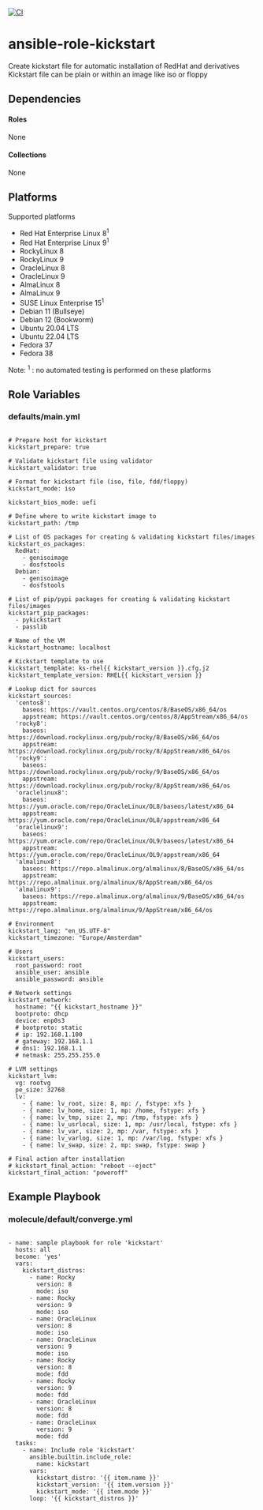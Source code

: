 [![CI](https://github.com/de-it-krachten/ansible-role-kickstart/workflows/CI/badge.svg?event=push)](https://github.com/de-it-krachten/ansible-role-kickstart/actions?query=workflow%3ACI)


# ansible-role-kickstart

Create kickstart file for automatic installation of RedHat and derivatives
Kickstart file can be plain or within an image like iso or floppy



## Dependencies

#### Roles
None

#### Collections
None

## Platforms

Supported platforms

- Red Hat Enterprise Linux 8<sup>1</sup>
- Red Hat Enterprise Linux 9<sup>1</sup>
- RockyLinux 8
- RockyLinux 9
- OracleLinux 8
- OracleLinux 9
- AlmaLinux 8
- AlmaLinux 9
- SUSE Linux Enterprise 15<sup>1</sup>
- Debian 11 (Bullseye)
- Debian 12 (Bookworm)
- Ubuntu 20.04 LTS
- Ubuntu 22.04 LTS
- Fedora 37
- Fedora 38

Note:
<sup>1</sup> : no automated testing is performed on these platforms

## Role Variables
### defaults/main.yml
<pre><code>
# Prepare host for kickstart
kickstart_prepare: true

# Validate kickstart file using validator
kickstart_validator: true

# Format for kickstart file (iso, file, fdd/floppy)
kickstart_mode: iso

kickstart_bios_mode: uefi

# Define where to write kickstart image to
kickstart_path: /tmp

# List of OS packages for creating & validating kickstart files/images
kickstart_os_packages:
  RedHat:
    - genisoimage
    - dosfstools
  Debian:
    - genisoimage
    - dosfstools

# List of pip/pypi packages for creating & validating kickstart files/images
kickstart_pip_packages:
  - pykickstart
  - passlib

# Name of the VM
kickstart_hostname: localhost

# Kickstart template to use
kickstart_template: ks-rhel{{ kickstart_version }}.cfg.j2
kickstart_template_version: RHEL{{ kickstart_version }}

# Lookup dict for sources
kickstart_sources:
  'centos8':
    baseos: https://vault.centos.org/centos/8/BaseOS/x86_64/os
    appstream: https://vault.centos.org/centos/8/AppStream/x86_64/os
  'rocky8':
    baseos: https://download.rockylinux.org/pub/rocky/8/BaseOS/x86_64/os
    appstream: https://download.rockylinux.org/pub/rocky/8/AppStream/x86_64/os
  'rocky9':
    baseos: https://download.rockylinux.org/pub/rocky/9/BaseOS/x86_64/os
    appstream: https://download.rockylinux.org/pub/rocky/8/AppStream/x86_64/os
  'oraclelinux8':
    baseos: https://yum.oracle.com/repo/OracleLinux/OL8/baseos/latest/x86_64
    appstream: https://yum.oracle.com/repo/OracleLinux/OL8/appstream/x86_64
  'oraclelinux9':
    baseos: https://yum.oracle.com/repo/OracleLinux/OL9/baseos/latest/x86_64
    appstream: https://yum.oracle.com/repo/OracleLinux/OL9/appstream/x86_64
  'almalinux8':
    baseos: https://repo.almalinux.org/almalinux/8/BaseOS/x86_64/os
    appstream: https://repo.almalinux.org/almalinux/8/AppStream/x86_64/os
  'almalinux9':
    baseos: https://repo.almalinux.org/almalinux/9/BaseOS/x86_64/os
    appstream: https://repo.almalinux.org/almalinux/9/AppStream/x86_64/os

# Environment
kickstart_lang: "en_US.UTF-8"
kickstart_timezone: "Europe/Amsterdam"

# Users
kickstart_users:
  root_password: root
  ansible_user: ansible
  ansible_password: ansible

# Network settings
kickstart_network:
  hostname: "{{ kickstart_hostname }}"
  bootproto: dhcp
  device: enp0s3
  # bootproto: static
  # ip: 192.168.1.100
  # gateway: 192.168.1.1
  # dns1: 192.168.1.1
  # netmask: 255.255.255.0

# LVM settings
kickstart_lvm:
  vg: rootvg
  pe_size: 32768
  lv:
    - { name: lv_root, size: 8, mp: /, fstype: xfs }
    - { name: lv_home, size: 1, mp: /home, fstype: xfs }
    - { name: lv_tmp, size: 2, mp: /tmp, fstype: xfs }
    - { name: lv_usrlocal, size: 1, mp: /usr/local, fstype: xfs }
    - { name: lv_var, size: 2, mp: /var, fstype: xfs }
    - { name: lv_varlog, size: 1, mp: /var/log, fstype: xfs }
    - { name: lv_swap, size: 2, mp: swap, fstype: swap }

# Final action after installation
# kickstart_final_action: "reboot --eject"
kickstart_final_action: "poweroff"
</pre></code>




## Example Playbook
### molecule/default/converge.yml
<pre><code>
- name: sample playbook for role 'kickstart'
  hosts: all
  become: 'yes'
  vars:
    kickstart_distros:
      - name: Rocky
        version: 8
        mode: iso
      - name: Rocky
        version: 9
        mode: iso
      - name: OracleLinux
        version: 8
        mode: iso
      - name: OracleLinux
        version: 9
        mode: iso
      - name: Rocky
        version: 8
        mode: fdd
      - name: Rocky
        version: 9
        mode: fdd
      - name: OracleLinux
        version: 8
        mode: fdd
      - name: OracleLinux
        version: 9
        mode: fdd
  tasks:
    - name: Include role 'kickstart'
      ansible.builtin.include_role:
        name: kickstart
      vars:
        kickstart_distro: '{{ item.name }}'
        kickstart_version: '{{ item.version }}'
        kickstart_mode: '{{ item.mode }}'
      loop: '{{ kickstart_distros }}'
</pre></code>
